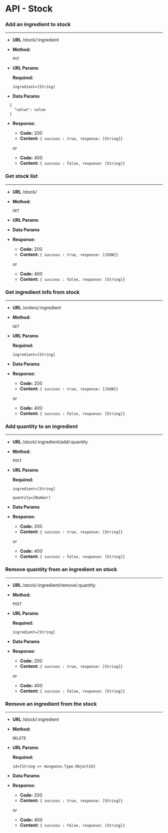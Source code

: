 # API - Stock


### Add an ingredient to stock
----
* **URL**
/stock/:ingredient

* **Method:**
  
  `PUT`
  
*  **URL Params**

   **Required:**
 
   `ingredient=[String]`

* **Data Params**
```
  {
	"value": value
  }
```
  

* **Response:**
	* **Code:** 200
	* **Content:** 
	`{ success : true, response: [String]}`
	
	or
	
	* **Code:** 400
	* **Content:** 
	`{ success : false, response: [String]}`


### Get stock list
----
* **URL**
/stock/

* **Method:**
  
  `GET`
  
*  **URL Params**
   
* **Data Params**

* **Response:**
	* **Code:** 200
	* **Content:** 
	`{ success : true, response: [JSON]}`
	
	or
	
	* **Code:** 400
	* **Content:** 
	`{ success : false, response: [String]}`


### Get ingredient info from stock
----
* **URL**
/orders/:ingredient

* **Method:**
  
  `GET`
  
*  **URL Params**
   
   **Required:**
 
   `ingredient=[String]`
   
* **Data Params**
  

* **Response:**
	* **Code:** 200
	* **Content:** 
	`{ success : true, response: [JSON]}`
	
	or
	
	* **Code:** 400
	* **Content:** 
	`{ success : false, response: [String]}`

### Add quantity to an ingredient
----
* **URL**
/stock/:ingredient/add/:quantity

* **Method:**
  
  `POST`
  
*  **URL Params**

   **Required:**
 
   `ingredient=[String]`
   
   `quantity=[Number]`

* **Data Params**

* **Response:**
	* **Code:** 200
	* **Content:** 
	`{ success : true, response: [String]}`
	
	or
	
	* **Code:** 400
	* **Content:** 
	`{ success : false, response: [String]}`

### Remove quantity from an ingredient on stock
----
* **URL**
/stock/:ingredient/remove/:quantity

* **Method:**
  
  `POST`
  
*  **URL Params**

   **Required:**
 
   `ingredient=[String]`
  

* **Data Params**

* **Response:**
	* **Code:** 200
	* **Content:** 
	`{ success : true, response: [String]}`
	
	or
	
	* **Code:** 400
	* **Content:** 
	`{ success : false, response: [String]}`

### Remove an ingredient from the stock
----
* **URL**
/stock/:ingredient

* **Method:**
  
  `DELETE`
  
*  **URL Params**

   **Required:**
 
   `id=[String => mongoose.Type.ObjectId]`

* **Data Params**

* **Response:**
	* **Code:** 200
	* **Content:** 
	`{ success : true, response: [String]}`
	
	or
	
	* **Code:** 400
	* **Content:** 
	`{ success : false, response: [String]}`
